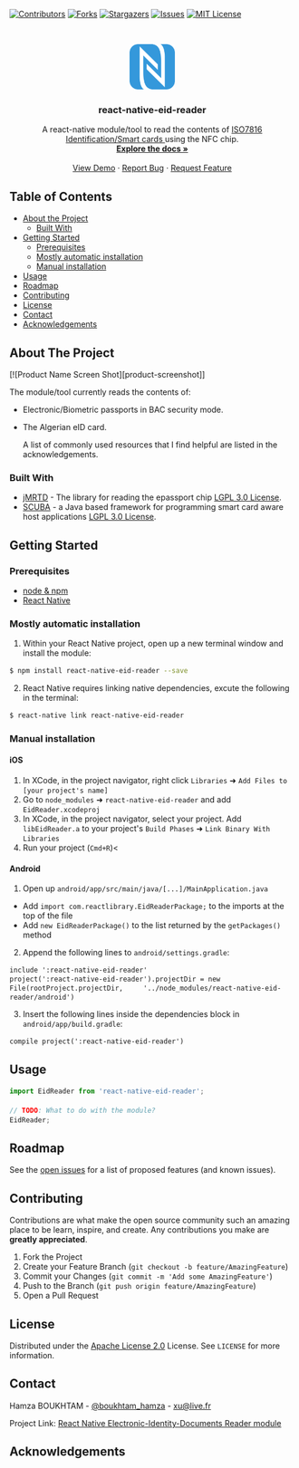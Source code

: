 [![Contributors][contributors-shield]][contributors-url]
[![Forks][forks-shield]][forks-url]
[![Stargazers][stars-shield]][stars-url]
[![Issues][issues-shield]][issues-url]
[![MIT License][license-shield]][license-url]



<!-- PROJECT LOGO -->
<br />
<p align="center">
  <a href="https://github.com/Boukhtam/react-native-eid-reader">
    <img src="images/logo.png" alt="Logo" width="80" height="80">
  </a>

  <h3 align="center">react-native-eid-reader</h3>

  <p align="center">
    A react-native module/tool to read the contents of <a href="https://www.iso.org/standard/14732.html"> ISO7816 Identification/Smart cards </a>using the NFC chip.
    <br />
    <a href="https://github.com/Boukhtam/react-native-eid-reader"><strong>Explore the docs »</strong></a>
    <br />
    <br />
    <a href="https://github.com/Boukhtam/react-native-eid-reader">View Demo</a>
    ·
    <a href="https://github.com/Boukhtam/react-native-eid-reader/issues">Report Bug</a>
    ·
    <a href="https://github.com/Boukhtam/react-native-eid-reader/issues">Request Feature</a>
  </p>
</p>



<!-- TABLE OF CONTENTS -->
## Table of Contents


* [About the Project](#about-the-project)
  * [Built With](#built-with)
* [Getting Started](#getting-started)
  * [Prerequisites](#prerequisites)
  * [Mostly automatic installation](#mostly-automatic-installation)
  * [Manual installation](#manual-installation)
* [Usage](#usage)
* [Roadmap](#roadmap)
* [Contributing](#contributing)
* [License](#license)
* [Contact](#contact)
* [Acknowledgements](#acknowledgements)




<!-- ABOUT THE PROJECT -->
## About The Project

[![Product Name Screen Shot][product-screenshot]]

<!--The goal of this project is to allow react-native developers to implement .-->

The module/tool currently reads the contents of:

* Electronic/Biometric passports in BAC security mode.
* The Algerian eID card.

    A list of commonly used resources that I find helpful are listed in the acknowledgements.

### Built With
* [jMRTD](http://jmrtd.org/) - The library for reading the epassport chip [LGPL 3.0 License][lgpl-license].
* [SCUBA](http://scuba.sourceforge.net/) - a Java based framework for programming smart card aware host applications [LGPL 3.0 License][lgpl-license].


<!-- GETTING STARTED -->
## Getting Started


### Prerequisites

* [node & npm][nodejs-url]
* [React Native][react-native-url]

### Mostly automatic installation

1. Within your React Native project, open up a new terminal window and install the module:
```sh
$ npm install react-native-eid-reader --save
```

2. React Native requires linking native dependencies, excute the following in the terminal:
```sh
$ react-native link react-native-eid-reader
```

### Manual installation


#### iOS

1. In XCode, in the project navigator, right click `Libraries` ➜ `Add Files to [your project's name]`
2. Go to `node_modules` ➜ `react-native-eid-reader` and add `EidReader.xcodeproj`
3. In XCode, in the project navigator, select your project. Add `libEidReader.a` to your project's `Build Phases` ➜ `Link Binary With Libraries`
4. Run your project (`Cmd+R`)<

#### Android

1. Open up `android/app/src/main/java/[...]/MainApplication.java`
  - Add `import com.reactlibrary.EidReaderPackage;` to the imports at the top of the file
  - Add `new EidReaderPackage()` to the list returned by the `getPackages()` method
  2. Append the following lines to `android/settings.gradle`:
  ```
  include ':react-native-eid-reader'
  project(':react-native-eid-reader').projectDir = new File(rootProject.projectDir, 	'../node_modules/react-native-eid-reader/android')
  ```
  3. Insert the following lines inside the dependencies block in `android/app/build.gradle`:
  ```
  compile project(':react-native-eid-reader')
  ```


<!-- USAGE EXAMPLES -->
## Usage
```javascript
import EidReader from 'react-native-eid-reader';

// TODO: What to do with the module?
EidReader;
```

<!-- ROADMAP -->
## Roadmap

See the [open issues](https://github.com/Boukhtam/react-native-eid-reader/issues) for a list of proposed features (and known issues).


<!-- CONTRIBUTING -->
## Contributing

Contributions are what make the open source community such an amazing place to be learn, inspire, and create. Any contributions you make are **greatly appreciated**.

1. Fork the Project
2. Create your Feature Branch (`git checkout -b feature/AmazingFeature`)
3. Commit your Changes (`git commit -m 'Add some AmazingFeature'`)
4. Push to the Branch (`git push origin feature/AmazingFeature`)
5. Open a Pull Request


<!-- LICENSE -->
## License

Distributed under the [Apache License 2.0]() License. See `LICENSE` for more information.

<!-- CONTACT -->
## Contact

Hamza BOUKHTAM - [@boukhtam_hamza](https://twitter.com/boukhtam_hamza) - xu@live.fr

Project Link: [React Native Electronic-Identity-Documents Reader module](https://github.com/Boukhtam/react-native-eid-reader)


<!-- ACKNOWLEDGEMENTS -->
## Acknowledgements


<!-- MARKDOWN LINKS & IMAGES -->
<!-- https://www.markdownguide.org/basic-syntax/#reference-style-links -->
[contributors-shield]: https://img.shields.io/github/contributors/Boukhtam/react-native-eid-reader?style=plastic
[contributors-url]: https://github.com/Boukhtam/react-native-eid-reader/graphs/contributors
[forks-shield]: https://img.shields.io/github/forks/Boukhtam/react-native-eid-reader?style=plastic
[forks-url]: https://github.com/Boukhtam/react-native-eid-reader/network/members
[stars-shield]: https://img.shields.io/github/stars/Boukhtam/react-native-eid-reader?style=plastic
[stars-url]: https://github.com/Boukhtam/react-native-eid-reader/stargazers
[issues-shield]: https://img.shields.io/github/issues/Boukhtam/react-native-eid-reader?style=plastic
[issues-url]: https://github.com/Boukhtam/react-native-eid-reader/issues
[license-shield]: https://img.shields.io/github/license/Boukhtam/react-native-eid-reader?logo=apache&style=plastic
[license-url]: https://github.com/Boukhtam/react-native-eid-reader/blob/master/LICENSE
[sequence-diagram]: images/sequence_diagram.svg
[lgpl-license]: https://www.gnu.org/licenses/lgpl-3.0.en.html
[nodejs-url]: https://nodejs.org/en/
[react-native-url]: https://facebook.github.io/react-native/

